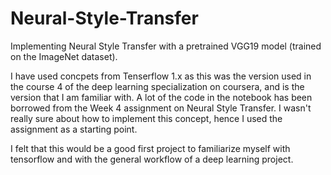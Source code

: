 # Neural-Style-Transfer
Implementing Neural Style Transfer with a pretrained VGG19 model (trained on the ImageNet dataset). 

I have used concpets from Tenserflow 1.x as this was the version used in the course 4 of the deep learning specialization on coursera, and is the version that I am familiar with. A lot of the code in the notebook has been borrowed from the Week 4 assignment on Neural Style Transfer. I wasn't really sure about how to implement this concept, hence I used the assignment as a starting point. 

I felt that this would be a good first project to familiarize myself with tensorflow and with the general workflow of a deep learning project. 
